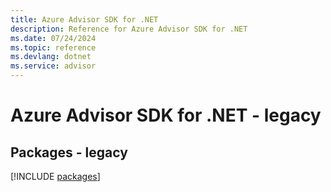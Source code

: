 ```yaml
---
title: Azure Advisor SDK for .NET
description: Reference for Azure Advisor SDK for .NET
ms.date: 07/24/2024
ms.topic: reference
ms.devlang: dotnet
ms.service: advisor
---
```

# Azure Advisor SDK for .NET - legacy
## Packages - legacy
[!INCLUDE [packages](advisor-index.md)]
